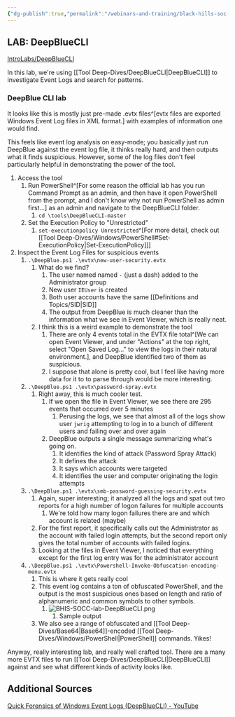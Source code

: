 ```yaml
---
{"dg-publish":true,"permalink":"/webinars-and-training/black-hills-soc-core/labs/bhis-socc-lab-deep-blue-cli/"}
---
```




## LAB: DeepBlueCLI
[IntroLabs/DeepBlueCLI](https://github.com/strandjs/IntroLabs/blob/master/IntroClassFiles/Tools/IntroClass/deepbluecli/DeepBlueCLI.md)

In this lab, we're using [[Tool Deep-Dives/DeepBlueCLI\|DeepBlueCLI]] to investigate Event Logs and search for patterns.

### DeepBlue CLI lab
It looks like this is mostly just pre-made .evtx files^[evtx files are exported Windows Event Log files in XML format.] with examples of information one would find.

This feels like event log analysis on easy-mode; you basically just run DeepBlue against the event log file, it thinks really hard, and then outputs what it finds suspicious. However, some of the log files don't feel particularly helpful in demonstrating the power of the tool.

1. Access the tool
	1. Run PowerShell^[For some reason the official lab has you run Command Prompt as an admin, and then have it open PowerShell from the prompt, and I don't know why not run PowerShell as admin first...] as an admin and navigate to the DeepBlueCLI folder.
		1. `cd \tools\DeepBlueCLI-master`
	2. Set the Execution Policy to "Unrestricted"
		1. `set-executionpolicy Unrestricted`^[For more detail, check out [[Tool Deep-Dives/Windows/PowerShell#Set-ExecutionPolicy\|Set-ExecutionPolicy]]]
2. Inspect the Event Log Files for suspicious events
	1. `.\DeepBlue.ps1 .\evtx\new-user-security.evtx`
		1. What do we find?
			1. The user named named `-` (just a dash) added to the Administrator group
			2. New user `IEUser` is created
			3. Both user accounts have the same [[Definitions and Topics/SID\|SID]]
			4. The output from DeepBlue is much cleaner than the information what we see in Event Viewer, which is really neat.
		2. I think this is a weird example to demonstrate the tool
			1. There are only 4 events total in the EVTX file total^[We can open Event Viewer, and under "Actions" at the top right, select "Open Saved Log..." to view the logs in their natural environment.], and DeepBlue identified two of them as suspicious.
			2. I suppose that alone is pretty cool, but I feel like having more data for it to to parse through would be more interesting.
	2. `.\DeepBlue.ps1 .\evtx\password-spray.evtx`
		1. Right away, this is much cooler test.
			1. If we open the file in Event Viewer, we see there are 295 events that occurred over 5 minutes
				1. Perusing the logs, we see that almost all of the logs show user `jwrig` attempting to log in to a bunch of different users and failing over and over again
			2. DeepBlue outputs a single message summarizing what's going on.
				1. It identifies the kind of attack (Password Spray Attack)
				2. It defines the attack
				3. It says which accounts were targeted
				4. It identifies the user and computer originating the login attempts
	3. `.\DeepBlue.ps1 .\evtx\smb-password-guessing-security.evtx`
		1. Again, super interesting; it analyzed all the logs and spat out two reports for a high number of logon failures for multiple accounts
			1. We're told how many logon failures there are and which account is related (maybe)
		2. For the first report, it specifically calls out the Administrator as the account with failed login attempts, but the second report only gives the total number of accounts with failed logins.
		3. Looking at the files in Event Viewer, I noticed that everything except for the first log entry was for the administrator account
	4. `.\DeepBlue.ps1 .\evtx\Powershell-Invoke-Obfuscation-encoding-menu.evtx`
		1. This is where it gets really cool
		2. This event log contains a ton of obfuscated PowerShell, and the output is the most suspicious ones based on length and ratio of alphanumeric and common symbols to other symbols.
			1. ![BHIS-SOCC-lab-DeepBlueCLI.png](/img/user/Attachments/BHIS-SOCC-lab-DeepBlueCLI.png)
				1. Sample output
		3. We also see a range of obfuscated and [[Tool Deep-Dives/Base64\|Base64]]-encoded [[Tool Deep-Dives/Windows/PowerShell\|PowerShell]] commands. Yikes! 

Anyway, really interesting lab, and really well crafted tool. There are a many more EVTX files to run [[Tool Deep-Dives/DeepBlueCLI\|DeepBlueCLI]] against and see what different kinds of activity looks like.

## Additional Sources
[Quick Forensics of Windows Event Logs (DeepBlueCLI) - YouTube](https://www.youtube.com/watch?v=G8XjSO_eshc)